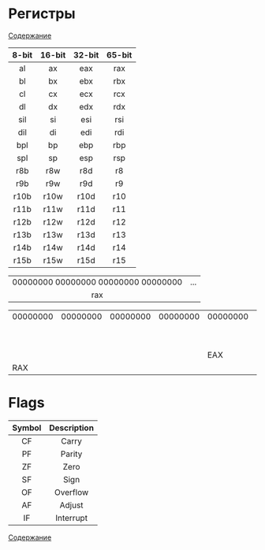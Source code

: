 # Регистры
[Содержание](../README.md)

| 8-bit | 16-bit | 32-bit | 65-bit |
| :---: | :---:  | :---:  | :---:  |
| al | ax | eax | rax |
| bl | bx | ebx | rbx |
| cl | cx | ecx | rcx |
| dl | dx | edx | rdx |
| sil | si | esi | rsi |
| dil | di | edi | rdi |
| bpl | bp | ebp | rbp |
| spl | sp | esp | rsp |
| r8b | r8w | r8d | r8 |
| r9b | r9w | r9d | r9 |
| r10b | r10w | r10d | r10 |
| r11b | r11w | r11d | r11 |
| r12b | r12w | r12d | r12 |
| r13b | r13w | r13d | r13 |
| r14b | r14w | r14d | r14 |
| r15b | r15w | r15d |  r15|


| | |
| :---: | :---: |
| 00000000 00000000 00000000 00000000 | ... |
| rax ||



<table>
	<tbody>
		<tr>
			<td> 00000000 </td>
			<td> 00000000 </td>
			<td> 00000000 </td>
			<td> 00000000 </td>
			<td> 00000000 </td>
			<td> 00000000 </td>
			<td> 00000000 </td>
			<td> 00000000 </td>
		</tr>
		<tr>
			<td></td>
			<td></td>
			<td></td>
			<td></td>
			<td></td>
			<td></td>
			<td></td>
			<td>AL</td>
		</tr>
		<tr>
			<td></td>
			<td></td>
			<td></td>
			<td></td>
			<td></td>
			<td></td>
			<td colspan="2">AX</td>
		</tr>
		<tr>
			<td></td>
			<td></td>
			<td></td>
			<td></td>
			<td colspan="4">EAX</td>
		</tr>
		<tr>
			<td colspan="8">RAX</td>
		</tr>
	</tbody>
</table>


# Flags
| Symbol | Description |
| :---: | :---: |
| CF | Carry |
| PF | Parity  |
| ZF | Zero  |
| SF | Sign  |
| OF | Overflow  |
| AF | Adjust  |
| IF | Interrupt  |

[Содержание](../README.md)
